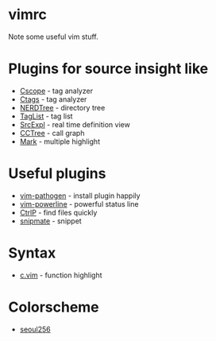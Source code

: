 vimrc
=====

Note some useful vim stuff.


Plugins for source insight like
===============================
* [Cscope](http://cscope.sourceforge.net/) - tag analyzer
* [Ctags](http://ctags.sourceforge.net/) - tag analyzer
* [NERDTree](http://www.vim.org/scripts/script.php?script_id=1658) - directory tree
* [TagList](http://www.vim.org/scripts/script.php?script_id=273) - tag list
* [SrcExpl](http://www.vim.org/scripts/script.php?script_id=2179) - real time definition view
* [CCTree](http://www.vim.org/scripts/script.php?script_id=2368) - call graph
* [Mark](http://www.vim.org/scripts/script.php?script_id=2666) - multiple highlight

Useful plugins
==============
* [vim-pathogen](https://github.com/tpope/vim-pathogen) - install plugin happily
* [vim-powerline](https://github.com/Lokaltog/vim-powerline) - powerful status line
* [CtrlP](https://github.com/kien/ctrlp.vim) - find files quickly
* [snipmate](https://github.com/msanders/snipmate.vim) - snippet 

Syntax
======
* [c.vim](http://www.vim.org/scripts/script.php?script_id=3064) - function highlight
 
Colorscheme
===========
* [seoul256](https://github.com/junegunn/seoul256.vim)

